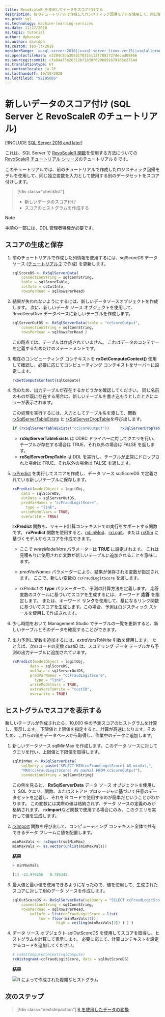 ```yaml
---
title: RevoScaleR を使用してデータをスコア付けする
description: 前のチュートリアルで作成したロジスティック回帰モデルを使用して、同じ独立変数を入力として使用する別のデータセットをスコア付けします。
ms.prod: sql
ms.technology: machine-learning-services
ms.date: 11/27/2018
ms.topic: tutorial
author: dphansen
ms.author: davidph
ms.custom: seo-lt-2019
monikerRange: '>=sql-server-2016||>=sql-server-linux-ver15||=sqlallproducts-allversions'
ms.openlocfilehash: e3204c5ba30831f0355113f7882727decad08866
ms.sourcegitcommit: cfa04a73b26312bf18d8f6296891679166e2754d
ms.translationtype: HT
ms.contentlocale: ja-JP
ms.lasthandoff: 10/19/2020
ms.locfileid: "92195086"
---
```

# <a name="score-new-data-sql-server-and-revoscaler-tutorial"></a>新しいデータのスコア付け (SQL Server と RevoScaleR のチュートリアル)
[!INCLUDE [SQL Server 2016 and later](../../includes/applies-to-version/sqlserver2016.md)]

これは、SQL Server で [RevoScaleR 関数](/machine-learning-server/r-reference/revoscaler/revoscaler)を使用する方法についての [RevoScaleR チュートリアル シリーズ](deepdive-data-science-deep-dive-using-the-revoscaler-packages.md)のチュートリアル 8 です。

このチュートリアルでは、前のチュートリアルで作成したロジスティック回帰モデルを使用して、同じ独立変数を入力として使用する別のデータセットをスコア付けします。

> [!div class="checklist"]
> * 新しいデータのスコア付け
> * スコアのヒストグラムを作成する

> [!NOTE]
> 手順の一部には、DDL 管理者特権が必要です。

## <a name="generate-and-save-scores"></a>スコアの生成と保存
  
1. 前のチュートリアルで作成した列情報を使用するには、sqlScoreDS データソース ([チュートリアル 2](deepdive-create-sql-server-data-objects-using-rxsqlserverdata.md) で作成) を更新します。
  
    ```R
    sqlScoreDS <- RxSqlServerData(
        connectionString = sqlConnString,
        table = sqlScoreTable,
        colInfo = ccColInfo,
        rowsPerRead = sqlRowsPerRead)
    ```
  
2. 結果が失われないようにするには、新しいデータソースオブジェクトを作成します。 次に、新しいデータ ソース オブジェクトを使用して、RevoDeepDive データベースに新しいテーブルを作成します。
  
    ```R
    sqlServerOutDS <- RxSqlServerData(table = "ccScoreOutput",
        connectionString = sqlConnString,
        rowsPerRead = sqlRowsPerRead )
    ```
    この時点では、テーブルは作成されていません。 これはデータのコンテナーを定義するためだけのステートメントです。
     
3. 現在のコンピューティング コンテキストを **rxGetComputeContext()** 使用して確認し、必要に応じてコンピューティング コンテキストをサーバーに設定します。
  
    ```R
    rxSetComputeContext(sqlCompute)
    ```
  
4. 念のため、出力テーブルが存在するかどうかを確認してください。 同じ名前のものが既に存在する場合は、新しいテーブルを書き込もうとしたときにエラーが表示されます。
  
    この処理を実行するには、入力としてテーブル名を渡して、関数 [rxSqlServerTableExists](/machine-learning-server/r-reference/revoscaler/rxsqlserverdroptable) と [rxSqlServerDropTable](/machine-learning-server/r-reference/revoscaler/rxsqlserverdroptable)を呼び出します。
  
    ```R
    if (rxSqlServerTableExists("ccScoreOutput"))     rxSqlServerDropTable("ccScoreOutput")
    ```
  
    + **rxSqlServerTableExists** は ODBC ドライバーに対してクエリを行い、テーブルが存在する場合は TRUE、それ以外の場合は FALSE を返します。
    + **rxSqlServerDropTable** は DDL を実行し、テーブルが正常にドロップされた場合は TRUE、それ以外の場合は FALSE を返します。

5. [rxPredict](/machine-learning-server/r-reference/revoscaler/rxpredict) を実行してスコアを作成し、データ ソース sqlScoreDS で定義されている新しいテーブルに保存します。
  
    ```R
    rxPredict(modelObject = logitObj,
        data = sqlScoreDS,
        outData = sqlServerOutDS,
        predVarNames = "ccFraudLogitScore",
          type = "link",
        writeModelVars = TRUE,
        overwrite = TRUE)
    ```
  
    **rxPredict** 関数も、リモート計算コンテキストでの実行をサポートする関数です。 **rxPredict** 関数を使用すると、[rxLinMod](/machine-learning-server/r-reference/revoscaler/rxlinmod)、[rxLogit](/machine-learning-server/r-reference/revoscaler/rxlogit)、または [rxGlm](/machine-learning-server/r-reference/revoscaler/rxglm) に基づくモデルからスコアを作成できます。
  
    - ここで *writeModelVars* パラメーターは **TRUE** に設定されます。 これは見積もりに使用された変数が新しいテーブルに追加されることを意味します。
  
    - *predVarNames* パラメーターにより、結果が保存される変数が指定されます。 ここで、新しい変数の `ccFraudLogitScore` を渡します。
  
    - *rxPredict* の **type** パラメーターで、予測の計算方法を定義します。 応答変数のスケールに基づいてスコアを生成するには、キーワード **応答** を指定します。 または、キーワード **リンク**を使用して、基になるリンク関数に基づいてスコアを生成します。この場合、予測はロジスティック スケールを使用して作成されます。

6. 少し時間をおいて Management Studio でテーブルの一覧を更新すると、新しいテーブルとそのデータを確認することができます。

7. 出力予測に変数を追加するには、*extraVarsToWrite* 引数を使用します。  たとえば、次のコードの変数 *custID* は、スコアリング データ テーブルから予測の出力テーブルに追加されています。
  
    ```R
    rxPredict(modelObject = logitObj,
            data = sqlScoreDS,
            outData = sqlServerOutDS,
            predVarNames = "ccFraudLogitScore",
              type = "link",
            writeModelVars = TRUE,
            extraVarsToWrite = "custID",
            overwrite = TRUE)
    ```

## <a name="display-scores-in-a-histogram"></a>ヒストグラムでスコアを表示する

新しいテーブルが作成されたら、10,000 件の予測スコアのヒストグラムを計算し、表示します。 下限値と上限値を指定すると、計算が高速になります。そのため、これらの値をデータベースから取得し、作業中のデータに追加します。

1. 新しいデータソース sqlMinMax を作成します。このデータ ソースに対してクエリを行い、上限値と下限値を取得します。
  
    ```R
    sqlMinMax <- RxSqlServerData(
        sqlQuery = paste("SELECT MIN(ccFraudLogitScore) AS minVal,",
        "MAX(ccFraudLogitScore) AS maxVal FROM ccScoreOutput"),
        connectionString = sqlConnString)
    ```

     この例を見ると、 **RxSqlServerData** データ ソース オブジェクトを使用して SQL クエリ、関数、またはストアド プロシージャに基づいて任意のデータセットを定義し、それを R コードで使用するのが簡単だということがわかります。 この変数には実際の値は格納されず、データ ソースの定義のみが格納されます。 **rxImport**など関数で使用する場合にのみ、このクエリを実行して値を生成します。
      
2. [rxImport](/machine-learning-server/r-reference/revoscaler/rximport) 関数を呼び出して、コンピューティング コンテキスト全体で共有できるデータ フレームに値を配置します。
  
    ```R
    minMaxVals <- rxImport(sqlMinMax)
    minMaxVals <- as.vector(unlist(minMaxVals))
    ```

    **結果**
     
    ```R
    > minMaxVals
     
    [1] -23.970256   9.786345
    ```

3. 最大値と最小値を使用できるようになったので、値を使用して、生成されたスコアに対して別のデータ ソースを作成します。
  
    ```R
    sqlOutScoreDS <- RxSqlServerData(sqlQuery = "SELECT ccFraudLogitScore FROM ccScoreOutput",
        connectionString = sqlConnString,
        rowsPerRead = sqlRowsPerRead,
            colInfo = list(ccFraudLogitScore = list(
                low = floor(minMaxVals[1]),
                        high = ceiling(minMaxVals[2]) ) ) )
    ```

4. データ ソース オブジェクト sqlOutScoreDS を使用してスコアを取得し、ヒストグラムを計算して表示します。 必要に応じて、計算コンテキストを設定するコードを追加してください。
  
    ```R
    # rxSetComputeContext(sqlCompute)
    rxHistogram(~ccFraudLogitScore, data = sqlOutScoreDS)
    ```
  
    **結果**
  
    ![R によって作成された複雑なヒストグラム](media/rsql-sue-complex-histogram.png "R によって作成された複雑なヒストグラム")
  
## <a name="next-steps"></a>次のステップ

> [!div class="nextstepaction"]
> [R を使用したデータの変換](../../machine-learning/tutorials/deepdive-transform-data-using-r.md)